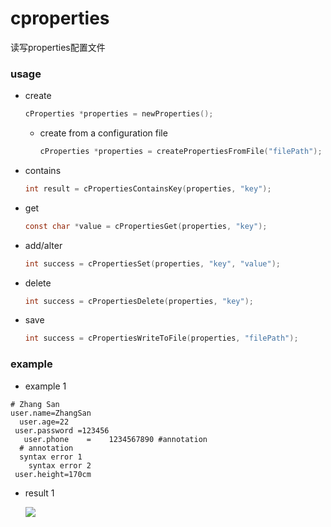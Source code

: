 # cproperties
读写properties配置文件

### usage

- create

  ``` c
  cProperties *properties = newProperties();
  ```

  - create from a configuration file

    ``` c
    cProperties *properties = createPropertiesFromFile("filePath");
    ```

- contains

  ``` c
  int result = cPropertiesContainsKey(properties, "key");
  ```

- get

  ``` c
  const char *value = cPropertiesGet(properties, "key");
  ```

- add/alter

  ``` c
  int success = cPropertiesSet(properties, "key", "value");
  ```

- delete

  ``` c
  int success = cPropertiesDelete(properties, "key");
  ```

- save

  ``` c
  int success = cPropertiesWriteToFile(properties, "filePath");
  ```



### example

- example 1

``` properties
# Zhang San
user.name=ZhangSan
  user.age=22
 user.password =123456
   user.phone    =    1234567890 #annotation
  # annotation
  syntax error 1
    syntax error 2
 user.height=170cm
```

- result 1

  ![](../images/ex001.png)